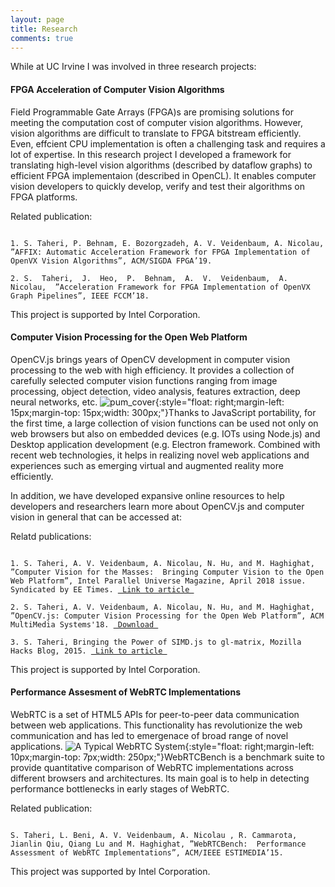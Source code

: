 ```yaml
---
layout: page
title: Research
comments: true
---
```


While at UC Irvine I was involved in three research projects:

#### FPGA Acceleration of Computer Vision Algorithms
Field Programmable Gate Arrays (FPGA)s are promising solutions for meeting the computation cost of computer vision algorithms. However, vision algorithms are difficult to translate to FPGA bitstream efficiently. Even, effcient CPU implementation is often a challenging task and requires a lot of expertise. In this research project I developed a framework for translating high-level vision algorithms (described by dataflow graphs) to efficient FPGA implementaion (described in OpenCL). It enables computer vision developers to quickly develop, verify and test their algorithms on FPGA platforms.

Related publication:

<pre><code>
1. S. Taheri, P. Behnam, E. Bozorgzadeh, A. V. Veidenbaum, A. Nicolau, ”AFFIX: Automatic Acceleration Framework for FPGA Implementation of OpenVX Vision Algorithms”, ACM/SIGDA FPGA’19.

2. S.  Taheri,  J.  Heo,  P.  Behnam,  A.  V.  Veidenbaum,  A.  Nicolau,  ”Acceleration Framework for FPGA Implementation of OpenVX Graph Pipelines”, IEEE FCCM’18.
</code></pre>

This project is supported by Intel Corporation.


#### Computer Vision Processing for the Open Web Platform

OpenCV.js brings years of OpenCV development in computer vision processing to the web with high efficiency. It provides a collection of carefully selected computer vision functions ranging from image processing, object detection, video analysis, features extraction, deep neural networks, etc. ![pum_cover]({{site.url}}/assets/pum_32_cover.png){:style="float: right;margin-left: 15px;margin-top: 15px;width: 300px;"}Thanks to JavaScript portability, for the first time, a large collection of vision functions can be used not only on web browsers but also on embedded devices (e.g. IOTs using Node.js) and Desktop application development (e.g. Electron framework. Combined with recent web technologies, it helps in realizing novel web applications and experiences such as emerging virtual and augmented reality more efficiently.



In addition, we have developed expansive online resources to help developers and researchers learn more about OpenCV.js and computer vision in general that can be accessed at:


<!-- 
OpenCV.js documentation and tutorials
OpenCV.js demos
OpenCV.js can also be used in Node.js based environments. It is published on NPM. -->



Relatd publications:

<pre><code>
1. S. Taheri, A. V. Veidenbaum, A. Nicolau, N. Hu, and M. Haghighat, ”Computer Vision for the Masses:  Bringing Computer Vision to the Open Web Platform”, Intel Parallel Universe Magazine, April 2018 issue. Syndicated by EE Times. <a href="https://software.intel.com/en-us/download/parallel-universe-magazine-issue-32-march-2018"> Link to article </a>
   
2. S. Taheri, A. V. Veidenbaum, A. Nicolau, N. Hu, and M. Haghighat, ”OpenCV.js: Computer Vision Processing for the Open Web Platform”, ACM MultiMedia Systems'18. <a href="{{site.url}}/assets/opencvjs-paper.pdf"> Download </a>
   
3. S. Taheri, Bringing the Power of SIMD.js to gl-matrix, Mozilla Hacks Blog, 2015. <a href="https://www.google.com/url?sa=t&rct=j&q=&esrc=s&source=web&cd=1&cad=rja&uact=8&ved=2ahUKEwi0q5CI7YTfAhUHCnwKHU0bDKsQFjAAegQIBhAB&url=https%3A%2F%2Fhacks.mozilla.org%2F2015%2F12%2Fbringing-the-power-of-simd-js-to-gl-matrix%2F&usg=AOvVaw34c2T4r3-KP0nXTOSmt6JN"> Link to article </a>
</code></pre>

This project is supported by Intel Corporation.

#### Performance Assesment of WebRTC Implementations
WebRTC is a set of HTML5 APIs for peer-to-peer data communication between web applications. This functionality has revolutionize the web communication and has led to emergenace of broad range of novel applications. ![A Typical WebRTC System]({{site.url}}/img/webrtcsys.png){:style="float: right;margin-left: 10px;margin-top: 7px;width: 250px;"}WebRTCBench is a benchmark suite to provide quantitative comparison of WebRTC implementations across different browsers and architectures. Its main goal is to help in detecting performance bottlenecks in early stages of WebRTC.

Related publication:

<pre><code>
S. Taheri, L. Beni, A. V. Veidenbaum, A. Nicolau , R. Cammarota, Jianlin Qiu, Qiang Lu and M. Haghighat, ”WebRTCBench:  Performance Assessment of WebRTC Implementations”, ACM/IEEE ESTIMEDIA’15.
</code></pre>

This project was supported by Intel Corporation.



